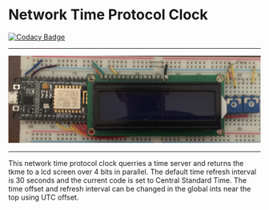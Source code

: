 # Network Time Protocol Clock

[![Codacy Badge](https://api.codacy.com/project/badge/Grade/73f8886f119a4410903a0240658d6c6b)](https://app.codacy.com/app/duncan.ian.t/NTP-Clock?utm_source=github.com&utm_medium=referral&utm_content=IanDuncanT/NTP-Clock&utm_campaign=Badge_Grade_Settings)
***
![alt text][Image]
***
This network time protocol clock querries a time server and returns the tkme to a lcd screen over 4 bits in parallel. The default time refresh interval is 30 seconds and the current code is set to Central Standard Time. The time offset and refresh interval can be changed in the global ints near the top using UTC offset.

[Image]: https://github.com/IanDuncanT/NTP-Clock/raw/master/documentation/NTP_Clock.JPG "Image of NTP Clock"
